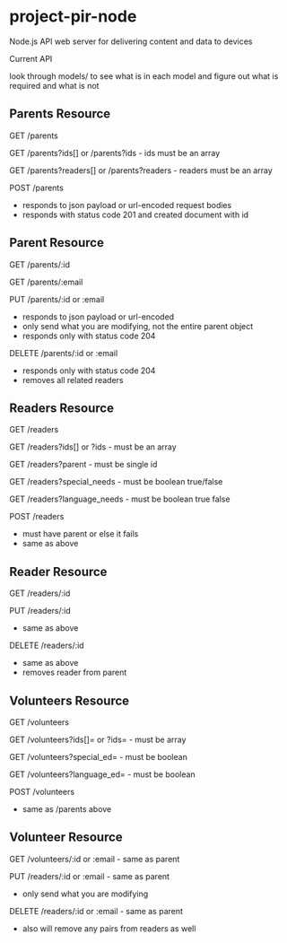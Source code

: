 project-pir-node
================

Node.js API web server for delivering content and data to devices

Current API


look through models/ to see what is in each model and figure out what is required and what is not

## Parents Resource
GET /parents

GET /parents?ids[] or /parents?ids  - ids must be an array

GET /parents?readers[] or /parents?readers - readers must be an array

POST /parents  
 - responds to json payload or url-encoded request bodies
 - responds with status code 201 and created document with id

## Parent Resource
GET /parents/:id 

GET /parents/:email

PUT /parents/:id or :email  
 - responds to json payload or url-encoded
 - only send what you are modifying, not the entire parent object
 - responds only with status code 204

DELETE /parents/:id or :email  
 - responds only with status code 204
 - removes all related readers
 
## Readers Resource
GET /readers

GET /readers?ids[] or ?ids - must be an array

GET /readers?parent - must be single id

GET /readers?special\_needs - must be boolean true/false

GET /readers?language\_needs - must be boolean true false

POST /readers  
 - must have parent or else it fails
 - same as above

## Reader Resource
GET /readers/:id

PUT /readers/:id
 - same as above
 
DELETE /readers/:id  
 - same as above
 - removes reader from parent

## Volunteers Resource
GET /volunteers

GET /volunteers?ids[]= or ?ids= - must be array

GET /volunteers?special\_ed= - must be boolean

GET /volunteers?language\_ed= - must be boolean

POST /volunteers
 - same as /parents above
 
## Volunteer Resource
GET /volunteers/:id or :email - same as parent

PUT /readers/:id or :email - same as parent
 - only send what you are modifying

DELETE /readers/:id or :email - same as parent
 - also will remove any pairs from readers as well
